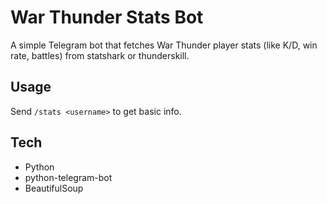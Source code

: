 # War Thunder Stats Bot

A simple Telegram bot that fetches War Thunder player stats (like K/D, win rate, battles) from statshark or thunderskill.

## Usage
Send `/stats <username>` to get basic info.

## Tech
- Python
- python-telegram-bot
- BeautifulSoup
